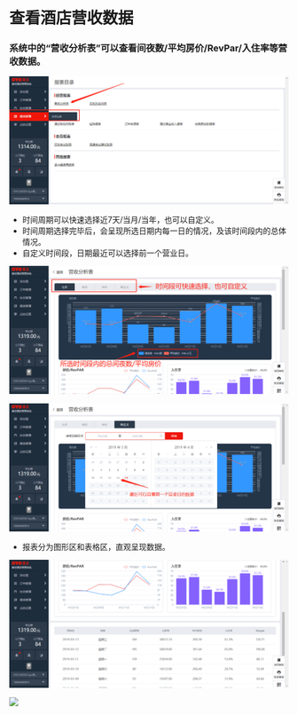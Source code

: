# 查看酒店营收数据

### 系统中的“营收分析表”可以查看间夜数/平均房价/RevPar/入住率等营收数据。

![](../../../.gitbook/assets/image%20%28139%29.png)

* 时间周期可以快速选择近7天/当月/当年，也可以自定义。 
* 时间周期选择完毕后，会呈现所选日期内每一日的情况，及该时间段内的总体情况。 
* 自定义时间段，日期最近可以选择前一个营业日。

![](../../../.gitbook/assets/image%20%28789%29.png)

![](../../../.gitbook/assets/image%20%28340%29.png)

* 报表分为图形区和表格区，直观呈现数据。

![](../../../.gitbook/assets/image%20%28484%29.png)

![](https://uploader.shimo.im/f/eufzZCdoLaI108MW.png!thumbnail)



